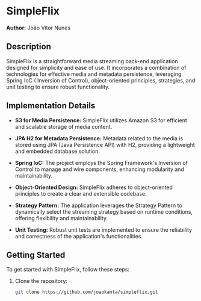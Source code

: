 # SimpleFlix

**Author:** João Vítor Nunes

## Description

SimpleFlix is a straightforward media streaming back-end application designed for simplicity and ease of use. It
incorporates a combination of technologies for effective media and metadata persistence, leveraging Spring IoC (
Inversion of Control), object-oriented principles, strategies, and unit testing to ensure robust functionality.

## Implementation Details

- **S3 for Media Persistence:** SimpleFlix utilizes Amazon S3 for efficient and scalable storage of media content.

- **JPA H2 for Metadata Persistence:** Metadata related to the media is stored using JPA (Java Persistence API) with H2,
  providing a lightweight and embedded database solution.

- **Spring IoC:** The project employs the Spring Framework's Inversion of Control to manage and wire components,
  enhancing modularity and maintainability.

- **Object-Oriented Design:** SimpleFlix adheres to object-oriented principles to create a clear and extensible
  codebase.

- **Strategy Pattern:** The application leverages the Strategy Pattern to dynamically select the streaming strategy
  based on runtime conditions, offering flexibility and maintainability.

- **Unit Testing:** Robust unit tests are implemented to ensure the reliability and correctness of the application's
  functionalities.

## Getting Started

To get started with SimpleFlix, follow these steps:

1. Clone the repository:

   ```bash
   git clone https://github.com/joaokanta/simpleflix.git
